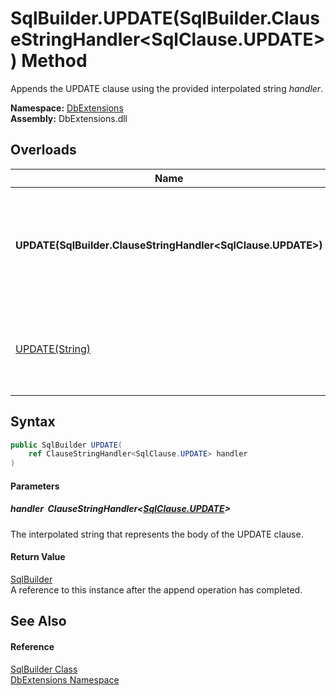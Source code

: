 SqlBuilder.UPDATE(SqlBuilder.ClauseStringHandler&lt;SqlClause.UPDATE>) Method
=============================================================================
Appends the UPDATE clause using the provided interpolated string *handler*.
  
**Namespace:** [DbExtensions][1]  
**Assembly:** DbExtensions.dll

Overloads
---------

| Name                                                            | Description                                                                 |
| --------------------------------------------------------------- | --------------------------------------------------------------------------- |
| **UPDATE(SqlBuilder.ClauseStringHandler&lt;SqlClause.UPDATE>)** | Appends the UPDATE clause using the provided interpolated string *handler*. |
| [UPDATE(String)][2]                                             | Appends the UPDATE clause using the provided *text*.                        |


Syntax
------

```csharp
public SqlBuilder UPDATE(
	ref ClauseStringHandler<SqlClause.UPDATE> handler
)
```

#### Parameters

##### *handler*  ClauseStringHandler&lt;[SqlClause.UPDATE][3]>
The interpolated string that represents the body of the UPDATE clause.

#### Return Value
[SqlBuilder][4]  
A reference to this instance after the append operation has completed.

See Also
--------

#### Reference
[SqlBuilder Class][4]  
[DbExtensions Namespace][1]  

[1]: ../README.md
[2]: UPDATE_1.md
[3]: ../SqlClause_UPDATE/README.md
[4]: README.md